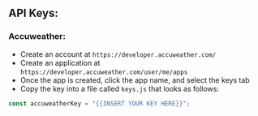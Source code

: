 ## API Keys:
### Accuweather:
- Create an account at `https://developer.accuweather.com/`  
- Create an application at `https://developer.accuweather.com/user/me/apps`
- Once the app is created, click the app name, and select the keys tab
- Copy the key into a file called `keys.js` that looks as follows:
```js
const accuweatherKey = "{{INSERT YOUR KEY HERE}}";
```